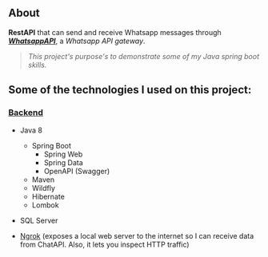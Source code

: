 ## About

**RestAPI** that can send and receive Whatsapp messages through **_[WhatsappAPI](https://chat-api.com/)_**, a _Whatsapp API gateway_.

> _This project's purpose's to demonstrate some of my Java spring boot skills._


## Some of the technologies I used on this project:

### [Backend](https://github.com/julian-cabrera/java-whatsapp-demo)

- Java 8
  - Spring Boot
    - Spring Web
    - Spring Data
    - OpenAPI (Swagger)
  - Maven
  - Wildfly
  - Hibernate
  - Lombok
- SQL Server

- [Ngrok](https://ngrok.com/docs)
  (exposes a local web server to the internet so I can receive data from ChatAPI. Also, it lets you inspect HTTP traffic)
  <br />

<br />
